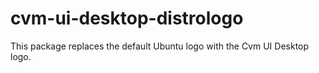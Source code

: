 # cvm-ui-desktop-distrologo

This package replaces the default Ubuntu logo with the Cvm UI Desktop logo.
